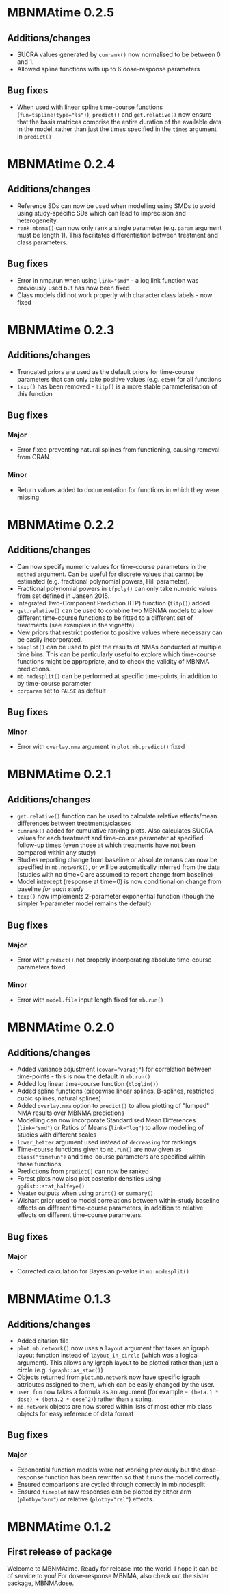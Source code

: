 # MBNMAtime 0.2.5

## Additions/changes
- SUCRA values generated by `cumrank()` now normalised to be between 0 and 1.
- Allowed spline functions with up to 6 dose-response parameters

## Bug fixes
- When used with linear spline time-course functions (`fun=tspline(type="ls")`), `predict()` and `get.relative()` now ensure that the basis matrices comprise the entire duration of the available data in the model, rather than just the times specified in the `times` argument in `predict()`


# MBNMAtime 0.2.4

## Additions/changes
- Reference SDs can now be used when modelling using SMDs to avoid using study-specific SDs which can lead to imprecision and heterogeneity.
- `rank.mbnma()` can now only rank a single parameter (e.g. `param` argument must be length 1). This facilitates differentiation between treatment and class parameters.

## Bug fixes
- Error in nma.run when using `link="smd"` - a log link function was previously used but has now been fixed
- Class models did not work properly with character class labels - now fixed


# MBNMAtime 0.2.3

## Additions/changes
- Truncated priors are used as the default priors for time-course parameters that can only take positive values (e.g. `et50`) for all functions
- `texp()` has been removed - `titp()` is a more stable parameterisation of this function

## Bug fixes

### Major
- Error fixed preventing natural splines from functioning, causing removal from CRAN

### Minor
- Return values added to documentation for functions in which they were missing

# MBNMAtime 0.2.2

## Additions/changes
- Can now specify numeric values for time-course parameters in the `method` argument. Can be useful for discrete values that cannot be estimated (e.g. fractional polynomial powers, Hill parameter).
- Fractional polynomial powers in `tfpoly()` can only take numeric values from set defined in Jansen 2015.
- Integrated Two-Component Prediction (ITP) function (`titp()`) added
- `get.relative()` can be used to combine two MBNMA models to allow different time-course functions to be fitted to a different set of treatments (see examples in the vignette)
- New priors that restrict posterior to positive values where necessary can be easily incorporated. 
- `binplot()` can be used to plot the results of NMAs conducted at multiple time bins. This can be particularly useful to explore which time-course functions might be appropriate, and to check the validity of MBNMA predictions.
- `mb.nodesplit()` can be performed at specific time-points, in addition to by time-course parameter
- `corparam` set to `FALSE` as default

## Bug fixes

### Minor
- Error with `overlay.nma` argument in `plot.mb.predict()` fixed


# MBNMAtime 0.2.1

## Additions/changes
- `get.relative()` function can be used to calculate relative effects/mean differences between treatments/classes
- `cumrank()` added for cumulative ranking plots. Also calculates SUCRA values for each treatment and time-course parameter
at specified follow-up times (even those at which treatments have not been compared within any study)
- Studies reporting change from baseline or absolute means can now be specified in `mb.network()`, or
will be automatically inferred from the data (studies with no time=0 are assumed to report change
from baseline)
- Model intercept (response at time=0) is now conditional on change from baseline *for each study*
- `texp()` now implements 2-parameter exponential function (though the simpler 1-parameter model remains the default)

## Bug fixes

### Major
- Error with `predict()` not properly incorporating absolute time-course parameters fixed

### Minor
- Error with `model.file` input length fixed for `mb.run()`


# MBNMAtime 0.2.0

## Additions/changes
- Added variance adjustment (`covar="varadj"`) for correlation between time-points - this is now the default in `mb.run()`
- Added log linear time-course function (`tloglin()`)
- Added spline functions (piecewise linear splines, B-splines, restricted cubic splines, natural splines)
- Added `overlay.nma` option to `predict()` to allow plotting of "lumped" NMA results over MBNMA predictions
- Modelling can now incorporate Standardised Mean Differences (`link="smd"`) or Ratios of Means (`link="log"`) to allow modelling of studies with different scales
- `lower_better` argument used instead of `decreasing` for rankings
- Time-course functions given to `mb.run()` are now given as `class("timefun")` and time-course parameters are specified within these functions
- Predictions from `predict()` can now be ranked
- Forest plots now also plot posterior densities using `ggdist::stat_halfeye()`
- Neater outputs when using `print()` or `summary()`
- Wishart prior used to model correlations between within-study baseline effects on different time-course parameters, in addition
to relative effects on different time-course parameters.


## Bug fixes

### Major
- Corrected calculation for Bayesian p-value in `mb.nodesplit()`


# MBNMAtime 0.1.3

## Additions/changes
- Added citation file
- `plot.mb.network()` now uses a `layout` argument that takes an igraph layout function instead of `layout_in_circle` (which was a logical argument). This allows any igraph layout to be plotted rather than just a circle (e.g. `igraph::as_star()`)
- Objects returned from `plot.mb.network` now have specific igraph attributes assigned to them, which can be easily changed by the user.
- `user.fun` now takes a formula as an argument (for example `~ (beta.1 * dose) + (beta.2 * dose^2)`) rather than a string.
- `mb.network` objects are now stored within lists of most other mb class objects for easy reference of data format

## Bug fixes

### Major
- Exponential function models were not working previously but the dose-response function has been rewritten so that it runs the model correctly.
- Ensured comparisons are cycled through correctly in mb.nodesplit
- Ensured `timeplot` raw responses can be plotted by either arm (`plotby="arm"`) or relative (`plotby="rel"`) effects.

# MBNMAtime 0.1.2

## First release of package

Welcome to MBNMAtime. Ready for release into the world. I hope it can be of service to you! For dose-response MBNMA, also check out the sister package, MBNMAdose.
